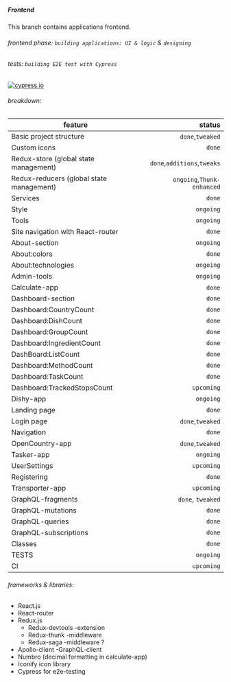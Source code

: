 ##### Frontend

This branch contains applications frontend.

###### frontend phase: `building applications: UI & logic` & `designing`

###### tests: `building E2E test with Cypress`

[![cypress.io](https://badgen.net/badge/cypress.io/grey?icon=https://github.com/cypress-io/cypress-icons/blob/master/src/logo/cypress-io-logo-round-flat.svg&label)](https://www.cypress.io/)

###### breakdown:

feature | status
------- | -----:
Basic project structure | `done`,`tweaked`
Custom icons | `done`
Redux-store (global state management) | `done`,`additions`,`tweaks`
Redux-reducers (global state management) | `ongoing`,`Thunk-enhanced`
Services | `done`
Style | `ongoing`
Tools | `ongoing`
Site navigation with React-router | `done`
About-section | `ongoing`
About:colors | `done`
About:technologies | `ongoing`
Admin-tools | `ongoing`
Calculate-app | `done`
Dashboard-section | `done`
Dashboard:CountryCount | `done`
Dashboard:DishCount | `done`
Dashboard:GroupCount | `done`
Dashboard:IngredientCount | `done`
DashBoard:ListCount | `done`
Dashboard:MethodCount | `done`
Dashboard:TaskCount | `done`
Dashboard:TrackedStopsCount | `upcoming`
Dishy-app | `ongoing`
Landing page | `done`
Login page | `done`,`tweaked`
Navigation | `done`
OpenCountry-app | `done`,`tweaked`
Tasker-app | `ongoing`
UserSettings | `upcoming`
Registering | `done`
Transporter-app | `upcoming`
GraphQL-fragments | `done`, `tweaked`
GraphQL-mutations | `done`
GraphQL-queries | `done`
GraphQL-subscriptions | `done`
Classes | `done`
TESTS | `ongoing`
CI | `upcoming`

###### frameworks & libraries:

- React.js
- React-router
- Redux.js
    - Redux-devtools -extension
    - Redux-thunk -middleware
    - Redux-saga -middleware ?
- Apollo-client -GraphQL-client
- Numbro (decimal formatting in calculate-app)
- Iconify icon library
- Cypress for e2e-testing
